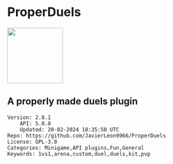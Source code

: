 # ProperDuels
<img src="https://raw.githubusercontent.com/JavierLeon9966/ProperDuels/7999bfb3282b6fc4de0306a56ac032ce964d72d8/icon.png" width="128" height="128" />

## A properly made duels plugin
```properties
Version: 2.8.1
    API: 5.0.0
    Updated: 20-02-2024 18:35:50 UTC
Repo: https://github.com/JavierLeon9966/ProperDuels
License: GPL-3.0
Categories: Minigame,API plugins,Fun,General
Keywords: 1vs1,arena,custom,duel,duels,kit,pvp
```